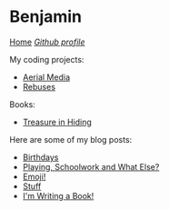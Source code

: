 # Benjamin

[Home](/) *[Github profile](https://github.com/benjamin-wilkins)*

My coding projects:

* [Aerial Media](https://benjamin-wilkins.github.io/Aerial-Media)
* [Rebuses](https://benjamin-wilkins.github.io/rebuses)

Books:

* [Treasure in Hiding](https://benjamin-wilkins.github.io/treasure-in-hiding)

Here are some of my blog posts:

* [Birthdays](/benjamin/birthdays-19-5-2020)
* [Playing, Schoolwork and What Else?](/benjamin/playing-schoolwork-and-what-else-20-5-2020)
* [Emoji!](/benjamin/emoji-22-5-2020)
* [Stuff](/benjamin/stuff-29-5-2020)
* [I'm Writing a Book!](/benjamin/writing-a-book-04-07-2020.md)
